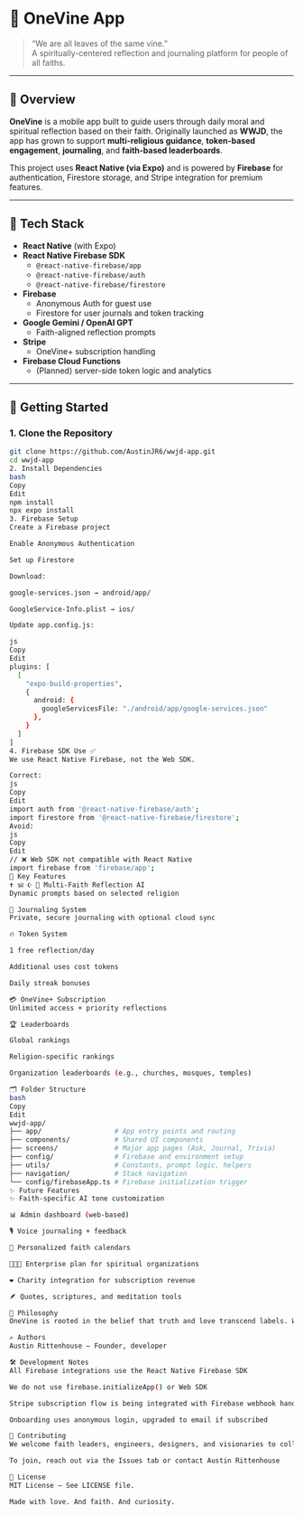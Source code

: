 # 🌿 OneVine App

> “We are all leaves of the same vine.”  
> A spiritually-centered reflection and journaling platform for people of all faiths.

---

## 📖 Overview

**OneVine** is a mobile app built to guide users through daily moral and spiritual reflection based on their faith. Originally launched as **WWJD**, the app has grown to support **multi-religious guidance**, **token-based engagement**, **journaling**, and **faith-based leaderboards**.

This project uses **React Native (via Expo)** and is powered by **Firebase** for authentication, Firestore storage, and Stripe integration for premium features.

---

## 🧰 Tech Stack

- **React Native** (with Expo)
- **React Native Firebase SDK**
  - `@react-native-firebase/app`
  - `@react-native-firebase/auth`
  - `@react-native-firebase/firestore`
- **Firebase**
  - Anonymous Auth for guest use
  - Firestore for user journals and token tracking
- **Google Gemini / OpenAI GPT**
  - Faith-aligned reflection prompts
- **Stripe**
  - OneVine+ subscription handling
- **Firebase Cloud Functions**
  - (Planned) server-side token logic and analytics

---

## 🚀 Getting Started

### 1. Clone the Repository

```bash
git clone https://github.com/AustinJR6/wwjd-app.git
cd wwjd-app
2. Install Dependencies
bash
Copy
Edit
npm install
npx expo install
3. Firebase Setup
Create a Firebase project

Enable Anonymous Authentication

Set up Firestore

Download:

google-services.json → android/app/

GoogleService-Info.plist → ios/

Update app.config.js:

js
Copy
Edit
plugins: [
  [
    "expo-build-properties",
    {
      android: {
        googleServicesFile: "./android/app/google-services.json"
      },
    }
  ]
]
4. Firebase SDK Use ✅
We use React Native Firebase, not the Web SDK.

Correct:
js
Copy
Edit
import auth from '@react-native-firebase/auth';
import firestore from '@react-native-firebase/firestore';
Avoid:
js
Copy
Edit
// ❌ Web SDK not compatible with React Native
import firebase from 'firebase/app';
📱 Key Features
✝️ 🕉️ ☪️ 🕎 Multi-Faith Reflection AI
Dynamic prompts based on selected religion

📝 Journaling System
Private, secure journaling with optional cloud sync

🔥 Token System

1 free reflection/day

Additional uses cost tokens

Daily streak bonuses

💳 OneVine+ Subscription
Unlimited access + priority reflections

🏆 Leaderboards

Global rankings

Religion-specific rankings

Organization leaderboards (e.g., churches, mosques, temples)

🗂 Folder Structure
bash
Copy
Edit
wwjd-app/
├── app/                  # App entry points and routing
├── components/           # Shared UI components
├── screens/              # Major app pages (Ask, Journal, Trivia)
├── config/               # Firebase and environment setup
├── utils/                # Constants, prompt logic, helpers
├── navigation/           # Stack navigation
└── config/firebaseApp.ts # Firebase initialization trigger
✨ Future Features
✨ Faith-specific AI tone customization

📊 Admin dashboard (web-based)

🎙️ Voice journaling + feedback

📅 Personalized faith calendars

🧑‍🤝‍🧑 Enterprise plan for spiritual organizations

❤️ Charity integration for subscription revenue

🪶 Quotes, scriptures, and meditation tools

🧠 Philosophy
OneVine is rooted in the belief that truth and love transcend labels. Whether Christian, Muslim, Buddhist, Jewish, Hindu, agnostic, or other — we are united by the shared desire to grow, reflect, and become better. This app is a step toward that future.

✍️ Authors
Austin Rittenhouse – Founder, developer

🛠 Development Notes
All Firebase integrations use the React Native Firebase SDK

We do not use firebase.initializeApp() or Web SDK

Stripe subscription flow is being integrated with Firebase webhook handling

Onboarding uses anonymous login, upgraded to email if subscribed

🙏 Contributing
We welcome faith leaders, engineers, designers, and visionaries to collaborate.

To join, reach out via the Issues tab or contact Austin Rittenhouse

📜 License
MIT License – See LICENSE file.

Made with love. And faith. And curiosity.